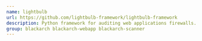 ```yaml
---
name: lightbulb
url: https://github.com/lightbulb-framework/lightbulb-framework
description: Python framework for auditing web applications firewalls.
group: blackarch blackarch-webapp blackarch-scanner
---
```

